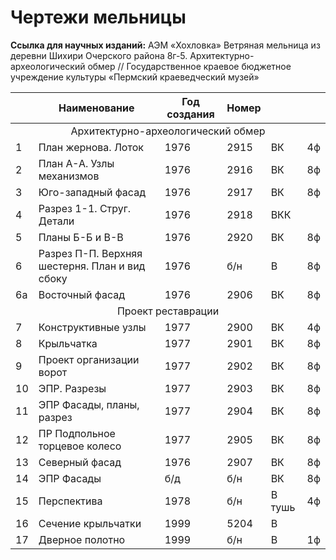 # Чертежи мельницы

**Ссылка для научных изданий:** АЭМ «Хохловка» Ветряная мельница из деревни Шихири Очерского района 8г-5. Архитектурно-археологический обмер // Государственное краевое бюджетное учреждение культуры «Пермский краеведческий музей»

<table>
    <thead>
        <tr>
        <th></th>
        <th>Наименование</th>
        <th>Год создания</th>
        <th>Номер</th>
        <th></th>
        <th></th>
        </tr>
    </thead>
    <tbody>
        <tr>
            <td colspan="6" style="text-align: center" align="center">
                Архитектурно-археологический обмер
            </td>
        </tr>
        <tr>
            <td>1</td>
            <td>План жернова. Лоток</td>
            <td>1976</td>
            <td>2915</td>
            <td>ВК</td>
            <td>4ф</td>
        </tr>
        <tr>
            <td>2</td>
            <td>План А-А. Узлы механизмов</td>
            <td>1976</td>
            <td>2916</td>
            <td>ВК</td>
            <td>8ф</td>
        </tr>
        <tr>
            <td>3</td>
            <td>Юго-западный фасад</td>
            <td>1976</td>
            <td>2917</td>
            <td>ВК</td>
            <td>8ф</td>
        </tr>
        <tr>
            <td>4</td>
            <td>Разрез 1-1. Струг. Детали</td>
            <td>1976</td>
            <td>2918</td>
            <td>ВКК</td>
            <td></td>
        </tr>
        <tr>
            <td>5</td>
            <td>Планы Б-Б и В-В</td>
            <td>1976</td>
            <td>2920</td>
            <td>ВК</td>
            <td>8ф</td>
        </tr>
        <tr>
            <td>6</td>
            <td>Разрез П-П. Верхняя шестерня. План и вид сбоку</td>
            <td>1976</td>
            <td>б/н</td>
            <td>В</td>
            <td>8ф</td>
        </tr>
        <tr>
            <td>6а</td>
            <td>Восточный фасад</td>
            <td>1976</td>
            <td>2906</td>
            <td>ВК</td>
            <td>8ф</td>
        </tr>
        <tr>
            <td colspan="6" style="text-align: center" align="center">
                Проект реставрации
            </td>
        </tr>
        <tr>
            <td>7</td>
            <td>Конструктивные узлы</td>
            <td>1977</td>
            <td>2900</td>
            <td>ВК</td>
            <td>4ф</td>
        </tr>
        <tr>
            <td>8</td>
            <td>Крыльчатка</td>
            <td>1977</td>
            <td>2901</td>
            <td>ВК</td>
            <td>8ф</td>
        </tr>
        <tr>
            <td>9</td>
            <td>Проект организации ворот</td>
            <td>1977</td>
            <td>2902</td>
            <td>ВК</td>
            <td>8ф</td>
        </tr>
        <tr>
            <td>10</td>
            <td>ЭПР. Разрезы</td>
            <td>1977</td>
            <td>2903</td>
            <td>ВК</td>
            <td>8ф</td>
        </tr>
        <tr>
            <td>11</td>
            <td>ЭПР Фасады, планы, разрез</td>
            <td>1977</td>
            <td>2904</td>
            <td>ВК</td>
            <td>8ф</td>
        </tr>
        <tr>
            <td>12</td>
            <td>ПР Подпольное торцевое колесо</td>
            <td>1977</td>
            <td>2905</td>
            <td>ВК</td>
            <td>8ф</td>
        </tr>
        <tr>
            <td>13</td>
            <td>Северный фасад</td>
            <td>1976</td>
            <td>2907</td>
            <td>ВК</td>
            <td>8ф</td>
        </tr>
        <tr>
            <td>14</td>
            <td>ЭПР Фасады</td>
            <td>б/д</td>
            <td>б/н</td>
            <td>ВК</td>
            <td>8ф</td>
        </tr>
        <tr>
            <td>15</td>
            <td>Перспектива</td>
            <td>1978</td>
            <td>б/н</td>
            <td>В тушь</td>
            <td>4ф</td>
        </tr>
        <tr>
            <td>16</td>
            <td>Сечение крыльчатки</td>
            <td>1999</td>
            <td>5204</td>
            <td>В</td>
            <td></td>
        </tr>
        <tr>
            <td>17</td>
            <td>Дверное полотно</td>
            <td>1999</td>
            <td>б/н</td>
            <td>В</td>
            <td>1ф</td>
        </tr>
    </tbody>
</table>
